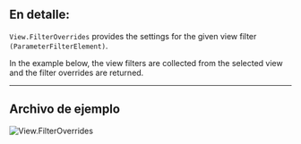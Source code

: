 ## En detalle:
`View.FilterOverrides` provides the settings for the given view filter `(ParameterFilterElement)`.

In the example below, the view filters are collected from the selected view and the filter overrides are returned.

___
## Archivo de ejemplo

![View.FilterOverrides](./Revit.Elements.Views.View.FilterOverrides_img.jpg)

